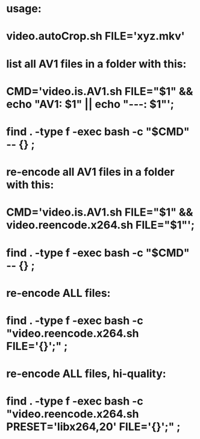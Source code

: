
# usage:
# 	video.autoCrop.sh FILE='xyz.mkv'

# list all AV1 files in a folder with this:
#   CMD='video.is.AV1.sh FILE="$1" && echo "AV1: $1" || echo "---: $1"';
#   find . -type f -exec bash -c "$CMD" -- {} \;


# re-encode all AV1 files in a folder with this:
#   CMD='video.is.AV1.sh FILE="$1" && video.reencode.x264.sh FILE="$1"';
#   find . -type f -exec bash -c "$CMD" -- {} \;



# re-encode ALL files:
#   find . -type f -exec bash -c "video.reencode.x264.sh FILE='{}';" \;
# re-encode ALL files, hi-quality:
#   find . -type f -exec bash -c "video.reencode.x264.sh PRESET='libx264,20' FILE='{}';" \;
